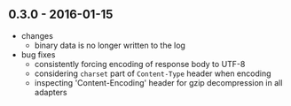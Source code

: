 ## 0.3.0 - 2016-01-15
* changes
  * binary data is no longer written to the log
* bug fixes
  * consistently forcing encoding of response body to UTF-8 
  * considering `charset` part of `Content-Type` header when encoding
  * inspecting 'Content-Encoding' header for gzip decompression in all adapters